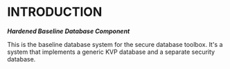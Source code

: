 INTRODUCTION
============

***Hardened Baseline Database Component***

This is the baseline database system for the secure database toolbox. It's a system that implements a generic KVP database and a separate security database.